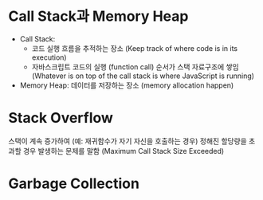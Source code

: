 # Call Stack과 Memory Heap

- Call Stack:
  - 코드 실행 흐름을 추적하는 장소 (Keep track of where code is in its execution)
  - 자바스크립트 코드의 실행 (function call) 순서가 스택 자료구조에 쌓임 (Whatever is on top of the call stack is where JavaScript is running)
- Memory Heap: 데이터를 저장하는 장소 (memory allocation happen)

# Stack Overflow

스택이 계속 증가하여 (예: 재귀함수가 자기 자신을 호출하는 경우) 정해진 할당량을 초과할 경우 발생하는 문제를 말함
(Maximum Call Stack Size Exceeded)

# Garbage Collection
